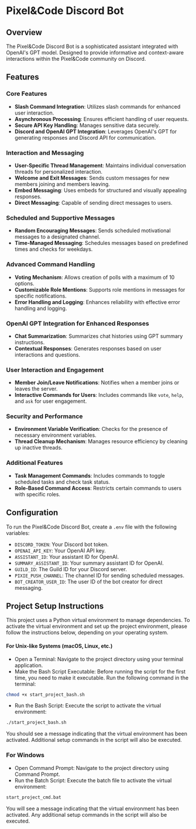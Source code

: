 # Pixel&Code Discord Bot

## Overview
The Pixel&Code Discord Bot is a sophisticated assistant integrated with OpenAI's GPT model. Designed to provide informative and context-aware interactions within the Pixel&Code community on Discord.

## Features

### Core Features
- **Slash Command Integration**: Utilizes slash commands for enhanced user interaction.
- **Asynchronous Processing**: Ensures efficient handling of user requests.
- **Secure API Key Handling**: Manages sensitive data securely.
- **Discord and OpenAI GPT Integration**: Leverages OpenAI's GPT for generating responses and Discord API for communication.

### Interaction and Messaging
- **User-Specific Thread Management**: Maintains individual conversation threads for personalized interaction.
- **Welcome and Exit Messages**: Sends custom messages for new members joining and members leaving.
- **Embed Messaging**: Uses embeds for structured and visually appealing responses.
- **Direct Messaging**: Capable of sending direct messages to users.

### Scheduled and Supportive Messages
- **Random Encouraging Messages**: Sends scheduled motivational messages to a designated channel.
- **Time-Managed Messaging**: Schedules messages based on predefined times and checks for weekdays.

### Advanced Command Handling
- **Voting Mechanism**: Allows creation of polls with a maximum of 10 options.
- **Customizable Role Mentions**: Supports role mentions in messages for specific notifications.
- **Error Handling and Logging**: Enhances reliability with effective error handling and logging.

### OpenAI GPT Integration for Enhanced Responses
- **Chat Summarization**: Summarizes chat histories using GPT summary instructions.
- **Contextual Responses**: Generates responses based on user interactions and questions.

### User Interaction and Engagement
- **Member Join/Leave Notifications**: Notifies when a member joins or leaves the server.
- **Interactive Commands for Users**: Includes commands like `vote`, `help`, and `ask` for user engagement.

### Security and Performance
- **Environment Variable Verification**: Checks for the presence of necessary environment variables.
- **Thread Cleanup Mechanism**: Manages resource efficiency by cleaning up inactive threads.

### Additional Features
- **Task Management Commands**: Includes commands to toggle scheduled tasks and check task status.
- **Role-Based Command Access**: Restricts certain commands to users with specific roles.

## Configuration
To run the Pixel&Code Discord Bot, create a `.env` file with the following variables:
- `DISCORD_TOKEN`: Your Discord bot token.
- `OPENAI_API_KEY`: Your OpenAI API key.
- `ASSISTANT_ID`: Your assistant ID for OpenAI.
- `SUMMARY_ASSISTANT_ID`: Your summary assistant ID for OpenAI.
- `GUILD_ID`: The Guild ID for your Discord server.
- `PIXIE_PUSH_CHANNEL`: The channel ID for sending scheduled messages.
- `BOT_CREATOR_USER_ID`: The user ID of the bot creator for direct messaging.


## Project Setup Instructions

This project uses a Python virtual environment to manage dependencies. To activate the virtual environment and set up the project environment, please follow the instructions below, depending on your operating system.

#### For Unix-like Systems (macOS, Linux, etc.)

- Open a Terminal: Navigate to the project directory using your terminal application.
- Make the Bash Script Executable: Before running the script for the first time, you need to make it executable. Run the following command in the terminal:

```bash
chmod +x start_project_bash.sh
```
- Run the Bash Script: Execute the script to activate the virtual environment:

```bash
./start_project_bash.sh
```

You should see a message indicating that the virtual environment has been activated. Additional setup commands in the script will also be executed.

### For Windows

- Open Command Prompt: Navigate to the project directory using Command Prompt.
- Run the Batch Script: Execute the batch file to activate the virtual environment:

```cmd
start_project_cmd.bat
```

You will see a message indicating that the virtual environment has been activated. Any additional setup commands in the script will also be executed.